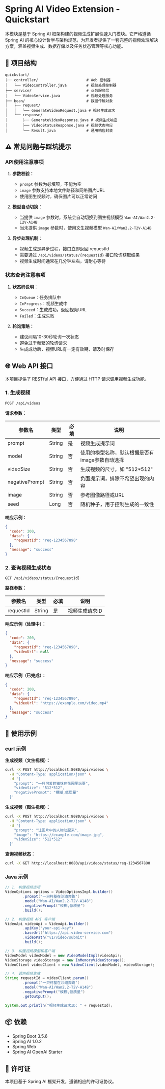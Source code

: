 # Spring AI Video Extension - Quickstart

本模块是基于 Spring AI 框架构建的视频生成扩展快速入门模块。它严格遵循 Spring AI 的核心设计哲学与架构规范，为开发者提供了一套完整的视频处理解决方案，涵盖视频生成、数据存储以及任务状态管理等核心功能。

## 📁 项目结构

```
quickstart/
├── controller/                      # Web 控制器
│   └── VideoController.java         # 视频处理控制器
├── service/                         # 业务服务层
│   └── VideoService.java            # 视频处理服务
├── bean/                            # 数据传输对象
│   ├── request/              
│   │   └── GenerateVideoRequest.java # 视频生成请求
│   └── response/             
│       ├── GenerateVideoResponse.java # 视频生成响应
│       ├── VideoStatusResponse.java # 视频状态响应
│       └── Result.java              # 通用响应封装
```

## ⚠️ 常见问题与踩坑提示

### API使用注意事项
1. **参数校验**：
   - `prompt` 参数为必填项，不能为空
   - `image` 参数支持本地文件路径和网络图片URL
   - 使用图生视频时，确保图片可以正常访问

2. **模型自动切换**：
   - 当提供 `image` 参数时，系统会自动切换到图生视频模型 `Wan-AI/Wan2.2-I2V-A14B`
   - 当未提供 `image` 参数时，使用文生视频模型 `Wan-AI/Wan2.2-T2V-A14B`

3. **异步处理机制**：
   - 视频生成是异步过程，接口立即返回 requestId
   - 需要通过 `/api/videos/status/{requestId}` 接口轮询获取结果
   - 视频生成时间通常在几分钟左右，请耐心等待

### 状态查询注意事项
1. **状态码说明**：
   - `InQueue`：任务排队中
   - `InProgress`：视频生成中
   - `Succeed`：生成成功，返回视频URL
   - `Failed`：生成失败

2. **轮询策略**：
   - 建议间隔10-30秒轮询一次状态
   - 避免过于频繁的轮询请求
   - 生成成功后，视频URL有一定有效期，请及时保存

## 🌐 Web API 接口

本项目提供了 RESTful API 接口，方便通过 HTTP 请求调用视频生成功能。

### 1. 生成视频

```
POST /api/videos
```

**请求参数：**

| 参数名            | 类型     | 必填 | 说明                                   |
|----------------|--------|----|--------------------------------------|
| prompt         | String | 是  | 视频生成提示词                              |
| model          | String | 否  | 使用的模型名称，默认根据是否有image参数自动选择 |
| videoSize      | String | 否  | 生成视频的尺寸，如 "512*512"                  |
| negativePrompt | String | 否  | 负面提示词，排除不希望出现的内容                     |
| image          | String | 否  | 参考图像路径或URL                          |
| seed           | Long   | 否  | 随机种子，用于控制生成的一致性                      |

**响应示例：**

```json
{
  "code": 200,
  "data": {
    "requestId": "req-1234567890"
  },
  "message": "success"
}
```

### 2. 查询视频生成状态

```
GET /api/videos/status/{requestId}
```

**路径参数：**

| 参数名       | 类型     | 必填 | 说明       |
|-----------|--------|----|----------|
| requestId | String | 是  | 视频生成请求ID |

**响应示例（处理中）：**

```json
{
  "code": 200,
  "data": {
    "requestId": "req-1234567890",
    "videoUrl": null
  },
  "message": "success"
}
```

**响应示例（已完成）：**

```json
{
  "code": 200,
  "data": {
    "requestId": "req-1234567890",
    "videoUrl": "https://example.com/video.mp4"
  },
  "message": "success"
}
```

## 🧪 使用示例

### curl 示例

**生成视频（文生视频）：**
```bash
curl -X POST http://localhost:8080/api/videos \
  -H "Content-Type: application/json" \
  -d '{
    "prompt": "一只可爱的猫咪在花园里玩耍",
    "videoSize": "512*512",
    "negativePrompt": "模糊,低质量"
  }'
```

**生成视频（图生视频）：**
```bash
curl -X POST http://localhost:8080/api/videos \
  -H "Content-Type: application/json" \
  -d '{
    "prompt": "让图片中的人物动起来",
    "image": "https://example.com/image.jpg",
    "videoSize": "512*512"
  }'
```

**查询视频状态：**
```bash
curl -X GET http://localhost:8080/api/videos/status/req-1234567890
```

### Java 示例

```java
// 1. 构建视频选项
VideoOptions options = VideoOptionsImpl.builder()
        .prompt("一只柯基在沙滩奔跑")
        .model("Wan-AI/Wan2.2-T2V-A14B")
        .negativePrompt("模糊,低质量")
        .build();

// 2. 构建视频 API 客户端
VideoApi videoApi = VideoApi.builder()
        .apiKey("your-api-key")
        .baseUrl("https://api.video-service.com")
        .videoPath("v1/video/submit")
        .build();

// 3. 构建视频模型和客户端
VideoModel videoModel = new VideoModelImpl(videoApi);
VideoStorage videoStorage = new InMemoryVideoStorage();
VideoClient videoClient = new VideoClient(videoModel, videoStorage);

// 4. 调用视频生成
String requestId = videoClient.param()
        .prompt("一只柯基在沙滩奔跑")
        .model("Wan-AI/Wan2.2-T2V-A14B")
        .negativePrompt("模糊,低质量")
        .getOutput();

System.out.println("视频生成请求ID: " + requestId);
```

## 📦 依赖

- Spring Boot 3.5.6
- Spring AI 1.0.2
- Spring Web
- Spring AI OpenAI Starter

## 📄 许可证

本项目基于 Spring AI 框架开发，遵循相应的许可证协议。